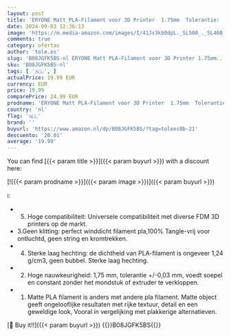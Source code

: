 ```yaml
---
layout: post
title: 'ERYONE Matt PLA-Filament voor 3D Printer  1.75mm  Tolerantie: ¡À0.03mm  1kg  2.5LBS /Spool  Mat olijfgroen'
date: 2024-09-03 12:36:13
image: 'https://m.media-amazon.com/images/I/41Js3kb0dpL._SL500_._SL400_.jpg'
comments: true
category: ofertas
author: 'tole.es'
slug: 'B08JGFK5BS-nl ERYONE Matt PLA-Filament voor 3D Printer 1.75mm...'
sku: 'B08JGFK5BS-nl'
tags: [ '🇳🇱', ]
actualPrice: 19.99 EUR
currency: EUR
price: 19.99
comparePrice: 24.99 EUR
prodname: 'ERYONE Matt PLA-Filament voor 3D Printer  1.75mm  Tolerantie: ¡À0.03mm  1kg  2.5LBS /Spool  Mat olijfgroen'
country: 'nl'
flag: '🇳🇱'
brand: ''
buyurl: 'https://www.amazon.nl/dp/B08JGFK5BS/?tag=tolees0b-21'
descuento: '20.01'
average: '19.99'
---
```


You can find [{{< param title >}}]({{< param buyurl >}}) with a discount here:

[![{{< param prodname >}}]({{< param image >}})]({{< param buyurl >}})

ℹ️:

- 5. Hoge compatibiliteit: Universele compatibiliteit met diverse FDM 3D printers op de markt.
- 3.Geen klitting: perfect winddicht filament pla,100% Tangle-vrij voor ontluchtd, geen string en kromtrekken.
- 4. Sterke laag hechting: de dichtheid van PLA-filament is ongeveer 1,24 g/cm3, geen bubbel. Sterke laag hechting.
- 2. Hoge nauwkeurigheid: 1,75 mm, tolerantie +/-0,03 mm, voedt soepel en constant zonder het mondstuk of extruder te verkloppen.
- 1. Matte PLA filament is anders met andere pla filament. Matte object geeft ongelooflijke resultaten met rijke textuur, detail en een geweldige look, Vooral in vergelijking met plakkerige alternatieven.

[🛒 Buy it!!]({{< param buyurl >}})
{{<world>}}B08JGFK5BS{{</world>}}
